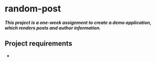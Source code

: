 # random-post

***This project is a one-week assignment to create a demo application, which renders posts and author information.***

## Project requirements
- 
